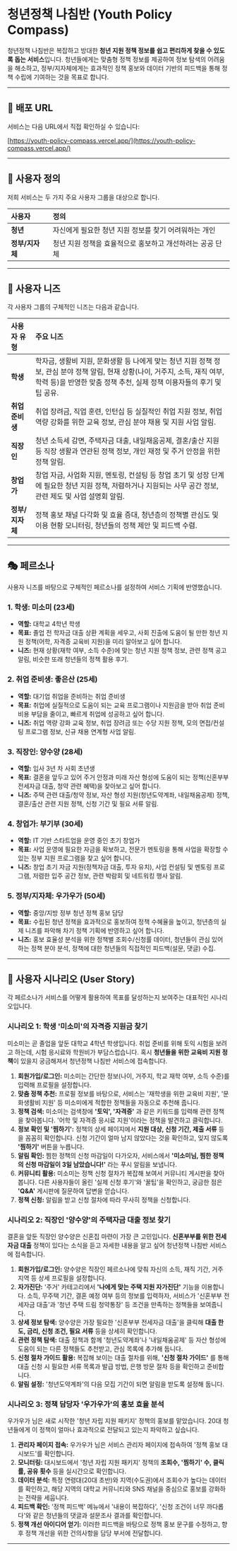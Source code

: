 # 청년정책 나침반 (Youth Policy Compass)

청년정책 나침반은 복잡하고 방대한 **청년 지원 정책 정보를 쉽고 편리하게 찾을 수 있도록 돕는 서비스**입니다. 청년들에게는 맞춤형 정책 정보를 제공하여 정보 탐색의 어려움을 해소하고, 정부/지자체에게는 효과적인 정책 홍보와 데이터 기반의 피드백을 통해 정책 수립에 기여하는 것을 목표로 합니다.

---

## 🚀 배포 URL

서비스는 다음 URL에서 직접 확인하실 수 있습니다:

[https://youth-policy-compass.vercel.app/](https://youth-policy-compass.vercel.app/)

---

## 👥 사용자 정의

저희 서비스는 두 가지 주요 사용자 그룹을 대상으로 합니다.

| **사용자** | **정의** |
| :-------- | :------- |
| **청년** | 자신에게 필요한 청년 지원 정보를 찾기 어려워하는 개인 |
| **정부/지자체** | 청년 지원 정책을 효율적으로 홍보하고 개선하려는 공공 단체 |

---

## 🎯 사용자 니즈

각 사용자 그룹의 구체적인 니즈는 다음과 같습니다.

| **사용자 유형** | **주요 니즈** |
| :------------- | :----------- |
| **학생** | 학자금, 생활비 지원, 문화생활 등 나에게 맞는 청년 지원 정책 정보, 관심 분야 정책 알림, 현재 상황(나이, 거주지, 소득, 재직 여부, 학력 등)을 반영한 맞춤 정책 추천, 실제 정책 이용자들의 후기 및 팁 공유. |
| **취업 준비생** | 취업 장려금, 직업 훈련, 인턴십 등 실질적인 취업 지원 정보, 취업 역량 강화를 위한 교육 정보, 관심 분야 채용 및 지원 사업 알림. |
| **직장인** | 청년 소득세 감면, 주택자금 대출, 내일채움공제, 결혼/출산 지원 등 직장 생활과 연관된 정책 정보, 개인 재정 및 주거 안정을 위한 정책 알림. |
| **창업가** | 창업 자금, 사업화 지원, 멘토링, 컨설팅 등 창업 초기 및 성장 단계에 필요한 청년 지원 정책, 저렴하거나 지원되는 사무 공간 정보, 관련 제도 및 사업 설명회 알림. |
| **정부/지자체** | 정책 홍보 채널 다각화 및 효율 증대, 청년층의 정책별 관심도 및 이용 현황 모니터링, 청년들의 정책 제안 및 피드백 수렴. |

---

## 🎭 페르소나

사용자 니즈를 바탕으로 구체적인 페르소나를 설정하여 서비스 기획에 반영했습니다.

### 1. 학생: 미소미 (23세)

* **역할:** 대학교 4학년 학생
* **목표:** 졸업 전 학자금 대출 상환 계획을 세우고, 사회 진출에 도움이 될 만한 청년 지원 정책(어학, 자격증 교육비 지원)을 미리 알아보고 싶어 합니다.
* **니즈:** 현재 상황(재학 여부, 소득 수준)에 맞는 청년 지원 정책 정보, 관련 정책 공고 알림, 비슷한 또래 청년들의 정책 활용 후기.

### 2. 취업 준비생: 좋은산 (25세)

* **역할:** 대기업 취업을 준비하는 취업 준비생
* **목표:** 취업에 실질적으로 도움이 되는 교육 프로그램이나 지원금을 받아 취업 준비 비용 부담을 줄이고, 빠르게 취업에 성공하고 싶어 합니다.
* **니즈:** 취업 역량 강화 교육 정보, 취업 장려금 또는 수당 지원 정책, 모의 면접/컨설팅 프로그램 정보, 신규 채용 연계형 사업 알림.

### 3. 직장인: 양수양 (28세)

* **역할:** 입사 3년 차 사회 초년생
* **목표:** 결혼을 앞두고 있어 주거 안정과 미래 자산 형성에 도움이 되는 정책(신혼부부 전세자금 대출, 청약 관련 혜택)을 찾아보고 싶어 합니다.
* **니즈:** 주택 관련 대출/청약 정보, 자산 형성 지원(청년도약계좌, 내일채움공제) 정책, 결혼/출산 관련 지원 정책, 신청 기간 및 필요 서류 알림.

### 4. 창업가: 부기부 (30세)

* **역할:** IT 기반 스타트업을 운영 중인 초기 창업가
* **목표:** 사업 운영에 필요한 자금을 확보하고, 전문가 멘토링을 통해 사업을 확장할 수 있는 정부 지원 프로그램을 찾고 싶어 합니다.
* **니즈:** 창업 초기 자금 지원(정책자금 대출, 투자 유치), 사업 컨설팅 및 멘토링 프로그램, 저렴한 입주 공간 정보, 관련 박람회 및 네트워킹 행사 알림.

### 5. 정부/지자체: 우가우가 (50세)

* **역할:** 중앙/지방 정부 청년 정책 홍보 담당
* **목표:** 수립된 청년 정책을 효과적으로 홍보하여 정책 수혜율을 높이고, 청년층의 실제 니즈를 파악해 차기 정책 기획에 반영하고 싶어 합니다.
* **니즈:** 홍보 효율성 분석을 위한 정책별 조회수/신청률 데이터, 청년들이 관심 있어 하는 정책 분야 분석, 정책에 대한 청년들의 직접적인 피드백(설문, 댓글) 수집.

---

## 📝 사용자 시나리오 (User Story)

각 페르소나가 서비스를 어떻게 활용하여 목표를 달성하는지 보여주는 대표적인 시나리오입니다.

### **시나리오 1: 학생 '미소미'의 자격증 지원금 찾기**

미소미는 곧 졸업을 앞둔 대학교 4학년 학생입니다. 취업 준비를 위해 토익 시험을 보려고 하는데, 시험 응시료와 학원비가 부담스럽습니다. 혹시 **청년들을 위한 교육비 지원 정책**이 있을지 궁금해져서 청년정책 나침반 서비스에 접속합니다.

1.  **회원가입/로그인:** 미소미는 간단한 정보(나이, 거주지, 학교 재학 여부, 소득 수준)를 입력해 프로필을 설정합니다.
2.  **맞춤 정책 추천:** 프로필 정보를 바탕으로, 서비스는 '재학생을 위한 교육비 지원', '문화생활비 지원' 등 미소미에게 적합한 정책들을 자동으로 추천해 줍니다.
3.  **정책 검색:** 미소미는 검색창에 **'토익', '자격증'** 과 같은 키워드를 입력해 관련 정책을 찾아봅니다. '어학 및 자격증 응시료 지원'이라는 정책을 발견하고 클릭합니다.
4.  **정보 확인 및 '찜하기':** 정책의 상세 페이지에서 **지원 대상, 신청 기간, 제출 서류** 등을 꼼꼼히 확인합니다. 신청 기간이 얼마 남지 않았다는 것을 확인하고, 잊지 않도록 **'찜하기'** 버튼을 누릅니다.
5.  **알림 확인:** 찜한 정책의 신청 마감일이 다가오자, 서비스에서 **'미소미님, 찜한 정책의 신청 마감일이 3일 남았습니다!'** 라는 푸시 알림을 보냅니다.
6.  **커뮤니티 활용:** 미소미는 정책 신청 절차가 복잡해 보여서 커뮤니티 게시판을 찾아봅니다. 다른 사용자들이 올린 '실제 신청 후기'와 '꿀팁'을 확인하고, 궁금한 점은 **'Q&A'** 게시판에 질문하여 답변을 얻습니다.
7.  **정책 신청:** 알림을 받고 신청 절차에 따라 무사히 정책을 신청합니다.

### **시나리오 2: 직장인 '양수양'의 주택자금 대출 정보 찾기**

결혼을 앞둔 직장인 양수양은 신혼집 마련이 가장 큰 고민입니다. **신혼부부를 위한 전세자금 대출** 정책이 있다는 소식을 듣고 자세한 내용을 알고 싶어 청년정책 나침반 서비스에 접속합니다.

1.  **회원가입/로그인:** 양수양은 직장인 페르소나에 맞춰 자신의 소득, 재직 기간, 거주 지역 등 상세 프로필을 설정합니다.
2.  **자가진단:** '주거' 카테고리에서 **'나에게 맞는 주택 지원 자가진단'** 기능을 이용합니다. 소득, 무주택 기간, 결혼 예정 여부 등의 정보를 입력하자, 서비스가 '신혼부부 전세자금 대출'과 '청년 주택 드림 청약통장' 등 조건을 만족하는 정책들을 보여줍니다.
3.  **상세 정보 탐색:** 양수양은 가장 필요한 '신혼부부 전세자금 대출'을 클릭해 **대출 한도, 금리, 신청 조건, 필요 서류** 등을 상세히 확인합니다.
4.  **관련 정책 탐색:** 대출 정책과 함께 '청년도약계좌'나 '내일채움공제' 등 자산 형성에 도움이 되는 다른 정책들도 추천받고, 관심 목록에 추가해 둡니다.
5.  **신청 절차 가이드 활용:** 복잡해 보이는 대출 절차를 위해, **'신청 절차 가이드'** 를 통해 대출 신청 시 필요한 서류 목록과 발급 방법, 은행 방문 절차 등을 확인하고 준비합니다.
6.  **알림 설정:** '청년도약계좌'의 다음 모집 기간이 되면 알림을 받도록 설정해 둡니다.

### **시나리오 3: 정책 담당자 '우가우가'의 홍보 효율 분석**

우가우가 님은 새로 시작한 '청년 자립 지원 패키지' 정책의 홍보를 맡았습니다. 20대 청년들에게 이 정책이 얼마나 효과적으로 전달되고 있는지 파악하고 싶습니다.

1.  **관리자 페이지 접속:** 우가우가 님은 서비스 관리자 페이지에 접속하여 '정책 홍보 대시보드'를 확인합니다.
2.  **모니터링:** 대시보드에서 '청년 자립 지원 패키지' 정책의 **조회수, '찜하기' 수, 클릭률, 공유 횟수** 등을 실시간으로 확인합니다.
3.  **데이터 분석:** 특정 연령대(20대 초반)와 지역(수도권)에서 조회수가 높다는 데이터를 확인하고, 해당 지역의 대학교 커뮤니티와 SNS 채널을 중심으로 홍보를 강화하는 전략을 세웁니다.
4.  **피드백 확인:** '정책 피드백' 메뉴에서 '내용이 복잡하다', '신청 조건이 너무 까다롭다'와 같은 청년들의 댓글과 설문조사 결과를 확인합니다.
5.  **정책 개선 아이디어 얻기:** 이러한 피드백을 바탕으로 정책 홍보 문구를 수정하고, 향후 정책 개선을 위한 건의사항을 담당 부서에 전달합니다.

---
